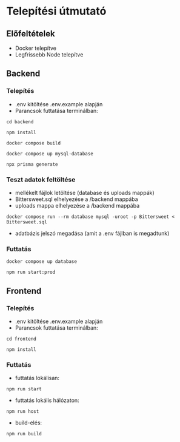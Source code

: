 # Telepítési útmutató

## Előfeltételek

- Docker telepítve
- Legfrissebb Node telepítve

## Backend

### Telepítés

 - .env kitöltése .env.example alapján
 - Parancsok futtatása terminálban:

```shell
cd backend
```

```shell
npm install
```
 
```shell
docker compose build
```

```shell
docker compose up mysql-database
```

```shell
npx prisma generate
```

### Teszt adatok feltöltése
 
 - mellékelt fájlok letöltése (database és uploads mappák) 
 - Bittersweet.sql elhelyezése a /backend mappába
 - uploads mappa elhelyezése a /backend mappába

```shell
docker compose run --rm database mysql -uroot -p Bittersweet < Bittersweet.sql
```
 - adatbázis jelszó megadása (amit a .env fájlban is megadtunk)

### Futtatás

```shell
docker compose up database
```

```shell
npm run start:prod
```

## Frontend

### Telepítés

- .env kitöltése .env.example alapján
- Parancsok futtatása terminálban:

```shell
cd frontend
```

```shell
npm install
```

### Futtatás

 - futtatás lokálisan:

```shell
npm run start
```

- futtatás lokális hálózaton:

```shell
npm run host
```

- build-elés:

```shell
npm run build
```